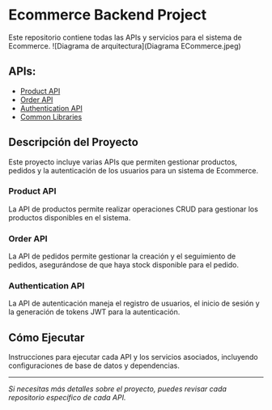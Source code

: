 # Ecommerce Backend Project

Este repositorio contiene todas las APIs y servicios para el sistema de Ecommerce.
![Diagrama de arquitectura](Diagrama ECommerce.jpeg)
## APIs:
- [Product API](#)
- [Order API](#)
- [Authentication API](#)
- [Common Libraries](#)

## Descripción del Proyecto

Este proyecto incluye varias APIs que permiten gestionar productos, pedidos y la autenticación de los usuarios para un sistema de Ecommerce.

### Product API
La API de productos permite realizar operaciones CRUD para gestionar los productos disponibles en el sistema.

### Order API
La API de pedidos permite gestionar la creación y el seguimiento de pedidos, asegurándose de que haya stock disponible para el pedido.

### Authentication API
La API de autenticación maneja el registro de usuarios, el inicio de sesión y la generación de tokens JWT para la autenticación.

## Cómo Ejecutar

Instrucciones para ejecutar cada API y los servicios asociados, incluyendo configuraciones de base de datos y dependencias.

---

*Si necesitas más detalles sobre el proyecto, puedes revisar cada repositorio específico de cada API.*
